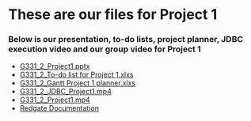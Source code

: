 # These are our files for Project 1
### Below is our presentation, to-do lists, project planner, JDBC execution video and our group video for Project 1

- <a href="https://cuny-my.sharepoint.com/:p:/g/personal/damaris_campos29_qmail_cuny_edu/EV5TCDWcAe9BnGnIZKebOaUBUQFeWSxsVwVzeSZr5To_3w?rtime=hSBDIZ1J3Eg" rel="noopener noreferrer" target="_blank">G331_2_Project1.pptx</a>
- <a href="https://cuny-my.sharepoint.com/:x:/g/personal/damaris_campos29_qmail_cuny_edu/EXHqkmVSItZNi0u4XTjeAHwBAbN5VcyNZQzKigAUpncBKA?e=upzukR" rel="noopener noreferrer" target="_blank">G331_2_To-do list for Project 1.xlxs</a>
- <a href="https://cuny-my.sharepoint.com/:x:/g/personal/damaris_campos29_qmail_cuny_edu/EZxnnM4_HZZPppRQPMUAq7YBG4ieMZnHKJzRms4dIfygvw?e=gkAciG" rel="noopener noreferrer" target="_blank">G331_2_Gantt Project 1 planner.xlxs</a>
- <a href="https://drive.google.com/file/d/1-XV7bP4Wch9a1oYhM469pEfGPAl6FnVg/view?usp=sharing" rel="noopener noreferrer" target="_blank">G331_2_JDBC_Project1.mp4</a>
- <a href="https://drive.google.com/file/d/189lmhmUN1jktZzZXsyMpGdZKDjq4sw3n/view?usp=sharing" target="_blank">G331_2_Project1.mp4</a>
- <a href="https://drive.google.com/file/d/189lmhmUN1jktZzZXsyMpGdZKDjq4sw3n/view?usp=sharing" target="_blank">Redgate Documentation</a>

